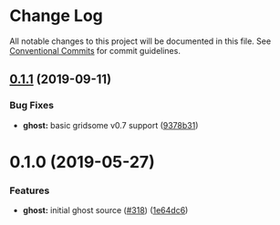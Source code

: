 # Change Log

All notable changes to this project will be documented in this file.
See [Conventional Commits](https://conventionalcommits.org) for commit guidelines.

## [0.1.1](https://github.com/gridsome/gridsome/tree/master/packages/source-ghost/compare/@gridsome/source-ghost@0.1.0...@gridsome/source-ghost@0.1.1) (2019-09-11)


### Bug Fixes

* **ghost:** basic gridsome v0.7 support ([9378b31](https://github.com/gridsome/gridsome/tree/master/packages/source-ghost/commit/9378b31))





# 0.1.0 (2019-05-27)


### Features

* **ghost:** initial ghost source ([#318](https://github.com/gridsome/gridsome/tree/master/packages/source-ghost/issues/318)) ([1e64dc6](https://github.com/gridsome/gridsome/tree/master/packages/source-ghost/commit/1e64dc6))
